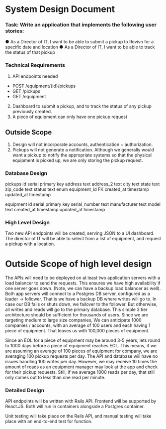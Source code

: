 # System Design Document

### Task: Write an application that implements the following user stories:
● As a Director of IT, I want to be able to submit a pickup to Revivn for a specific
date and location
● As a Director of IT, I want to be able to track the status of that pickup

### Technical Requirements
1. API endpoints needed
  * POST /equipment/{id}/pickups
  * GET /pickups
  * GET /equipment
2. Dashboard to submit a pickup, and to track the status of any pickup previously created.
3. A piece of equipment can only have one pickup request


## Outside Scope
1. Design will not incorporate accounts, authentication + authorization.
2. Pickups will not generate a notification. Although we generally would want a pickup to notify
the appropriate systems so that the physical equipment is picked up, we are only storing the pickup request.

### Database Design

pickups
id serial primary key
address text
address_2 text
city text
state text
zip_code text
status text enum
equipment_id FK
created_at timestamp
updated_at timestamp

equipment
id serial primary key
serial_number text
manufacturer text
model text
created_at timestamp
updated_at timestamp

### High Level Design

Two new API endpoints will be created, serving JSON to a UI dashboard.
The director of IT will be able to select from a list of equipment, and request a pickup with a location.

# Outside Scope of high level design

The APIs will need to be deployed on at least two application servers with a load balancer to send the requests. This ensures
we have high availability if one server goes down. (Note, we can have a backup load balancer as well). Both app servers will
connect to a Postgres DB server, configured as a leader -> follower. That is we have a backup DB where writes will go to. In case
our DB fails or shuts down, we failover to the follower. But otherwise, all writes and reads will go to the primary database.
This simple 3 tier architecture should be sufficient for thousands of users. Since we are targeting medium to large size companies,
We can anticipate 1000 companies / accounts, with an average of 100 users and each having 1 piece of equipment. That leaves us with 100,000 pieces
of equipment.

Since an EOL for a piece of equipment may be around 3-5 years, lets round to 1000 days before a piece of equipment reaches EOL. This means,
if we are assuming an average of 100 pieces of equipment for company, we are averaging 100 pickup requests per day. The API and database will have no issues
handling 100 writes per day. However, we may receive 10 times the amount of reads as an equipment manager may look at the app and check for their pickup requests.
Still, if we average 1000 reads per day, that still only comes out to less than one read per minute.

### Detailed Design

API endpoints will be written with Rails API. Frontend will be supported by React.JS. Both will run in containers
alongside a Postgres container.

Unit testing will take place on the Rails API, and manual testing will take place with an end-to-end test for function.
